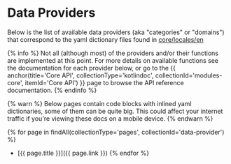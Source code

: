 ---
---

# Data Providers

Below is the list of available data providers (aka "categories" or "domains") that correspond to the yaml dictionary files found in [core/locales/en](https://github.com/serpro69/kotlin-faker/tree/master/core/src/main/resources/locales/en)

{% info %}
Not all (although most) of the providers and/or their functions are implemented at this point. For more details on available functions see the documentation for each provider below, or go to the {{ anchor(title='Core API', collectionType='kotlindoc', collectionId='modules-core', itemId='Core API') }} page to browse the API reference documentation.
{% endinfo %}

{% warn %}
Below pages contain code blocks with inlined yaml dictionaries, some of them can be quite big. This could affect your internet traffic if you're viewing these docs on a mobile device.
{% endwarn %}

{% for page in findAll(collectionType='pages', collectionId='data-provider') %}
- [{{ page.title }}]({{ page.link }})
{% endfor %}

